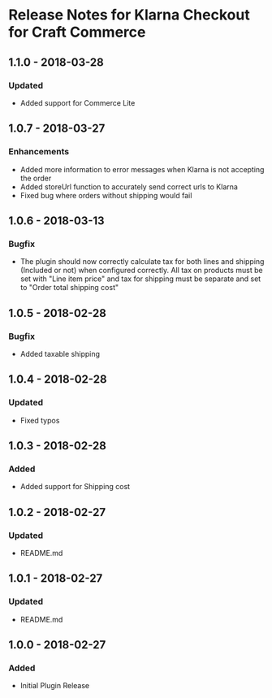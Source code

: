 # Release Notes for Klarna Checkout for Craft Commerce

## 1.1.0 - 2018-03-28

### Updated
- Added support for Commerce Lite

## 1.0.7 - 2018-03-27

### Enhancements
- Added more information to error messages when Klarna is not accepting the order
- Added storeUrl function to accurately send correct urls to Klarna
- Fixed bug where orders without shipping would fail

## 1.0.6 - 2018-03-13

### Bugfix
- The plugin should now correctly calculate tax for both lines and shipping (Included or not) when configured correctly. All tax on products must be set with "Line item price" and tax for shipping must be separate and set to "Order total shipping cost"

## 1.0.5 - 2018-02-28

### Bugfix
- Added taxable shipping

## 1.0.4 - 2018-02-28

### Updated
- Fixed typos

## 1.0.3 - 2018-02-28

### Added
- Added support for Shipping cost

## 1.0.2 - 2018-02-27

### Updated
- README.md

## 1.0.1 - 2018-02-27

### Updated
- README.md

## 1.0.0 - 2018-02-27

### Added
- Initial Plugin Release
